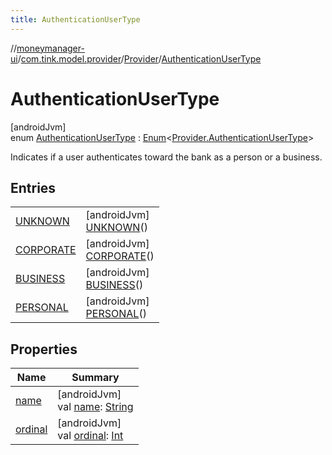 ```yaml
---
title: AuthenticationUserType
---
```

//[moneymanager-ui](../../../../index.html)/[com.tink.model.provider](../../index.html)/[Provider](../index.html)/[AuthenticationUserType](index.html)



# AuthenticationUserType



[androidJvm]\
enum [AuthenticationUserType](index.html) : [Enum](https://kotlinlang.org/api/latest/jvm/stdlib/kotlin/-enum/index.html)&lt;[Provider.AuthenticationUserType](index.html)&gt; 

Indicates if a user authenticates toward the bank as a person or a business.



## Entries


| | |
|---|---|
| [UNKNOWN](-u-n-k-n-o-w-n/index.html) | [androidJvm]<br>[UNKNOWN](-u-n-k-n-o-w-n/index.html)() |
| [CORPORATE](-c-o-r-p-o-r-a-t-e/index.html) | [androidJvm]<br>[CORPORATE](-c-o-r-p-o-r-a-t-e/index.html)() |
| [BUSINESS](-b-u-s-i-n-e-s-s/index.html) | [androidJvm]<br>[BUSINESS](-b-u-s-i-n-e-s-s/index.html)() |
| [PERSONAL](-p-e-r-s-o-n-a-l/index.html) | [androidJvm]<br>[PERSONAL](-p-e-r-s-o-n-a-l/index.html)() |


## Properties


| Name | Summary |
|---|---|
| [name](../../../com.tink.service.network/-sdk-client/-t-i-n-k_-l-i-n-k/index.html#-372974862%2FProperties%2F1000845458) | [androidJvm]<br>val [name](../../../com.tink.service.network/-sdk-client/-t-i-n-k_-l-i-n-k/index.html#-372974862%2FProperties%2F1000845458): [String](https://kotlinlang.org/api/latest/jvm/stdlib/kotlin/-string/index.html) |
| [ordinal](../../../com.tink.service.network/-sdk-client/-t-i-n-k_-l-i-n-k/index.html#-739389684%2FProperties%2F1000845458) | [androidJvm]<br>val [ordinal](../../../com.tink.service.network/-sdk-client/-t-i-n-k_-l-i-n-k/index.html#-739389684%2FProperties%2F1000845458): [Int](https://kotlinlang.org/api/latest/jvm/stdlib/kotlin/-int/index.html) |

